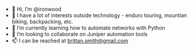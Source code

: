 - 👋 Hi, I’m @ironwood
- 👀 I have a lot of interests outside technology - enduro touring, mountian biking, backpacking, etc. 
- 🌱 I’m currently learning how to automate networks with Python
- 💞️ I’m looking to collaborate on Juniper automation tools
- 📫 I can be reached at brittan.smith@gmail.com

<!---
ironwood/ironwood is a ✨ special ✨ repository because its `README.md` (this file) appears on your GitHub profile.
You can click the Preview link to take a look at your changes.
--->
